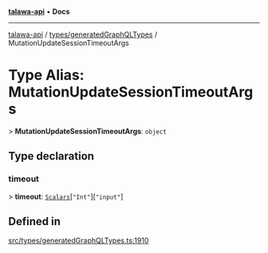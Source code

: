 [**talawa-api**](../../../README.md) • **Docs**

***

[talawa-api](../../../modules.md) / [types/generatedGraphQLTypes](../README.md) / MutationUpdateSessionTimeoutArgs

# Type Alias: MutationUpdateSessionTimeoutArgs

\> **MutationUpdateSessionTimeoutArgs**: `object`

## Type declaration

### timeout

\> **timeout**: [`Scalars`](Scalars.md)\[`"Int"`\]\[`"input"`\]

## Defined in

[src/types/generatedGraphQLTypes.ts:1910](https://github.com/PalisadoesFoundation/talawa-api/blob/f4877b986932181336f42a7336754de05976cd97/src/types/generatedGraphQLTypes.ts#L1910)
